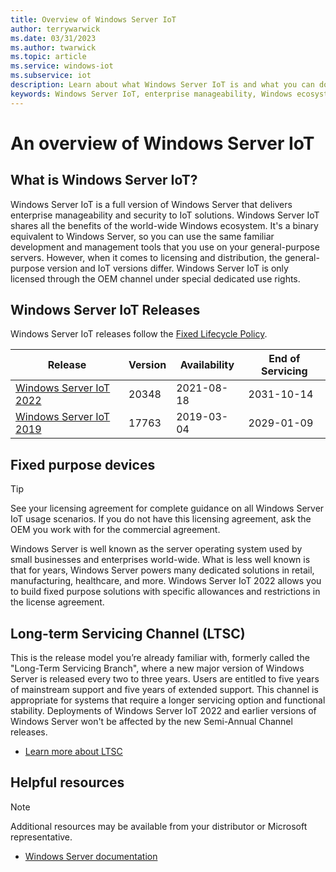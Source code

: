 ```yaml
---
title: Overview of Windows Server IoT
author: terrywarwick
ms.date: 03/31/2023
ms.author: twarwick
ms.topic: article
ms.service: windows-iot
ms.subservice: iot
description: Learn about what Windows Server IoT is and what you can do with it.
keywords: Windows Server IoT, enterprise manageability, Windows ecosystem, IoT
---
```


# An overview of Windows Server IoT

## What is Windows Server IoT?

Windows Server IoT is a full version of Windows Server that delivers enterprise manageability and security to IoT solutions. Windows Server IoT shares all the benefits of the world-wide Windows ecosystem. It's a binary equivalent to Windows Server, so you can use the same familiar development and management tools that you use on your general-purpose servers. However, when it comes to licensing and distribution, the general-purpose version and IoT versions differ. Windows Server IoT is only licensed through the OEM channel under special dedicated use rights.

## Windows Server IoT Releases

Windows Server IoT releases follow the [Fixed Lifecycle Policy](/lifecycle/policies/fixed).

| Release                             | Version | Availability | End of Servicing |
| ----------------------------------- | ----- | ------------ | ---------------- |
| [Windows Server IoT 2022](/lifecycle/products/windows-server-iot-2022) | 20348 | 2021-08-18   | 2031-10-14       |
| [Windows Server IoT 2019](/lifecycle/products/windows-server-iot-2019) | 17763 | 2019-03-04   | 2029-01-09       |

## Fixed purpose devices

> [!TIP]
> See your licensing agreement for complete guidance on all Windows Server IoT usage scenarios. If you do not have this licensing agreement, ask the OEM you work with for the commercial agreement.

Windows Server is well known as the server operating system used by small businesses and enterprises world-wide. What is less well known is that for years, Windows Server powers many dedicated solutions in retail, manufacturing, healthcare, and more. Windows Server IoT 2022 allows you to build fixed purpose solutions with specific allowances and restrictions in the license agreement.

## Long-term Servicing Channel (LTSC)

This is the release model you’re already familiar with, formerly called the "Long-Term Servicing Branch", where a new major version of Windows Server is released every two to three years. Users are entitled to five years of mainstream support and five years of extended support. This channel is appropriate for systems that require a longer servicing option and functional stability. Deployments of Windows Server IoT 2022 and earlier versions of Windows Server won't be affected by the new Semi-Annual Channel releases. 

* [Learn more about LTSC](/windows-server/get-started-19/servicing-channels-19#long-term-servicing-channel-ltsc)

## Helpful resources

> [!NOTE]
> Additional resources may be available from your distributor or Microsoft representative.

* [Windows Server documentation](/windows-server/index)
